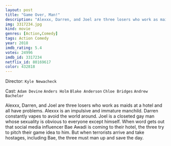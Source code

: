 ```yaml
---
layout: post
title: "Game Over, Man!"
description: "Alexxx, Darren, and Joel are three losers who work as maids at a hotel and all have problems. Alexxx is an impulsive and immature manchild. Darren constantly vapes to avoid the world around. Joel is a closeted gay man whose sexuality is obvious to everyone except himself. When word gets out that social media influencer Bae Awadi is coming to their hotel, the three try to pitch their game idea to him. But when terrorists arrive and take hostages, including Bae, the three must man up and save the day..."
img: 3317234.jpg
kind: movie
genres: [Action,Comedy]
tags: Action Comedy 
year: 2018
imdb_rating: 5.4
votes: 24996
imdb_id: 3317234
netflix_id: 80169617
color: 432818
---
```

Director: `Kyle Newacheck`  

Cast: `Adam Devine` `Anders Holm` `Blake Anderson` `Chloe Bridges` `Andrew Bachelor` 

Alexxx, Darren, and Joel are three losers who work as maids at a hotel and all have problems. Alexxx is an impulsive and immature manchild. Darren constantly vapes to avoid the world around. Joel is a closeted gay man whose sexuality is obvious to everyone except himself. When word gets out that social media influencer Bae Awadi is coming to their hotel, the three try to pitch their game idea to him. But when terrorists arrive and take hostages, including Bae, the three must man up and save the day.